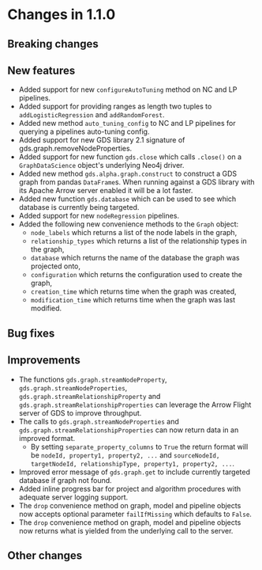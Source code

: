 # Changes in 1.1.0


## Breaking changes
  

## New features

* Added support for new `configureAutoTuning` method on NC and LP pipelines.
* Added support for providing ranges as length two tuples to `addLogisticRegression` and `addRandomForest`.
* Added new method `auto_tuning_config` to NC and LP pipelines for querying a pipelines auto-tuning config.
* Added support for new GDS library 2.1 signature of gds.graph.removeNodeProperties.
* Added support for new function `gds.close` which calls `.close()` on a `GraphDataScience` object's underlying Neo4j driver.
* Added new method `gds.alpha.graph.construct` to construct a GDS graph from pandas `DataFrame`s. When running against a GDS library with its Apache Arrow server enabled it will be a lot faster.
* Added new function `gds.database` which can be used to see which database is currently being targeted.
* Added support for new `nodeRegression` pipelines.
* Added the following new convenience methods to the `Graph` object:
  * `node_labels` which returns a list of the node labels in the graph,
  * `relationship_types` which returns a list of the relationship types in the graph,
  * `database` which returns the name of the database the graph was projected onto,
  * `configuration` which returns the configuration used to create the graph,
  * `creation_time` which returns time when the graph was created,
  * `modification_time` which returns time when the graph was last modified.


## Bug fixes


## Improvements

* The functions `gds.graph.streamNodeProperty`, `gds.graph.streamNodeProperties`, `gds.graph.streamRelationshipProperty` and `gds.graph.streamRelationshipProperties` can leverage the Arrow Flight server of GDS to improve throughput.
* The calls to `gds.graph.streamNodeProperties` and `gds.graph.streamRelationshipProperties` can now return data in an improved format.
  * By setting `separate_property_columns` to `True` the return format will be `nodeId, property1, property2, ...` and `sourceNodeId, targetNodeId, relationshipType, property1, property2, ...`.
* Improved error message of `gds.graph.get` to include currently targeted database if graph not found.
* Added inline progress bar for project and algorithm procedures with adequate server logging support.
* The `drop` convenience method on graph, model and pipeline objects now accepts optional parameter `failIfMissing` which defaults to `False`.
* The `drop` convenience method on graph, model and pipeline objects now returns what is yielded from the underlying call to the server.


## Other changes
